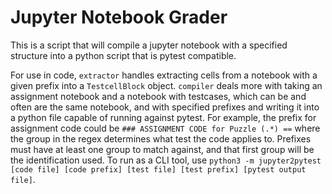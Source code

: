 # Jupyter Notebook Grader

This is a script that will compile a jupyter notebook with a specified structure into a python script that is pytest compatible.

For use in code, `extractor` handles extracting cells from a notebook with a given prefix into a `TestcellBlock` object. `compiler` deals more with taking an assignment notebook and a notebook with testcases,
which can be and often are the same notebook, and with specified prefixes and writing it into a python file capable of running against pytest. For example, the prefix for assignment code could be 
`### ASSIGNMENT CODE for Puzzle (.*) ==` where the group in the regex determines what test the code applies to. Prefixes must have at least one group to match against, and that first group will be the
identification used. To run as a CLI tool, use `python3 -m jupyter2pytest [code file] [code prefix] [test file] [test prefix] [pytest output file]`.
